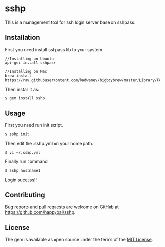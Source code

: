 # sshp

This is a management tool for ssh login server base on sshpass.

## Installation

First you need install sshpass lib to your system.

    //Installing on Ubuntu
    apt-get install sshpass

    //Installing on Mac
    brew install https://raw.githubusercontent.com/kadwanev/bigboybrew/master/Library/Formula/sshpass.rb

Then install it as:

    $ gem install sshp


## Usage

First you need run init script.

    $ sshp init

Then edit the .sshp.yml on your home path.

    $ vi ~/.sshp.yml

Finally run command

    $ sshp hostname1

Login success!!


## Contributing

Bug reports and pull requests are welcome on GitHub at https://github.com/happybai/sshp.


## License

The gem is available as open source under the terms of the [MIT License](http://opensource.org/licenses/MIT).


